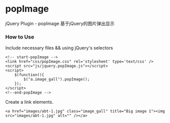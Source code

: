 # popImage
jQuery Plugin - popImage
基于jQuery的图片弹出显示
### How to Use

Include necessary files && using jQuery's selectors
```
<!-- start-popImage -->
<link href="css/popImage.css" rel='stylesheet' type='text/css' />
<script src="js/jquery.popImage.js"></script>
<script>
	$(function(){
		$("a.image_gall").popImage();
	});
</script>
<!--end-popImage -->
```

Create a link elements.
```
<a href="images/abt-1.jpg" class="image_gall" title="Big image 1"><img src="images/abt-1.jpg" alt="" /></a>
```

